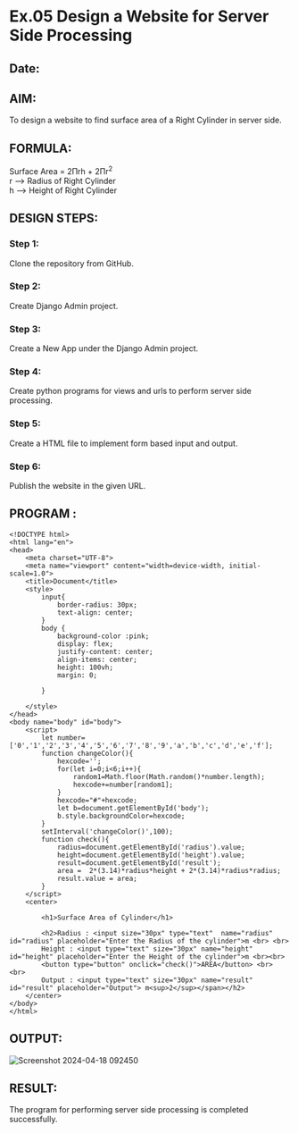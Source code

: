 # Ex.05 Design a Website for Server Side Processing
## Date:

## AIM:
To design a website to find surface area of a Right Cylinder in server side.

## FORMULA:
Surface Area = 2Πrh + 2Πr<sup>2</sup>
<br>r --> Radius of Right Cylinder
<br>h --> Height of Right Cylinder

## DESIGN STEPS:

### Step 1:
Clone the repository from GitHub.

### Step 2:
Create Django Admin project.

### Step 3:
Create a New App under the Django Admin project.

### Step 4:
Create python programs for views and urls to perform server side processing.

### Step 5:
Create a HTML file to implement form based input and output.

### Step 6:
Publish the website in the given URL.

## PROGRAM :
```
<!DOCTYPE html>
<html lang="en">
<head>
    <meta charset="UTF-8">
    <meta name="viewport" content="width=device-width, initial-scale=1.0">
    <title>Document</title>
    <style>
        input{
            border-radius: 30px;
            text-align: center;
        }
        body {
            background-color :pink;
            display: flex;
            justify-content: center;
            align-items: center;
            height: 100vh;
            margin: 0;

        }
        
    </style>
</head>
<body name="body" id="body">
    <script>
        let number=['0','1','2','3','4','5','6','7','8','9','a','b','c','d','e','f'];
        function changeColor(){
            hexcode='';
            for(let i=0;i<6;i++){
                random1=Math.floor(Math.random()*number.length);
                hexcode+=number[random1];
            }
            hexcode="#"+hexcode;
            let b=document.getElementById('body');
            b.style.backgroundColor=hexcode;
        }
        setInterval('changeColor()',100);
        function check(){
            radius=document.getElementById('radius').value;
            height=document.getElementById('height').value;
            result=document.getElementById('result');
            area =  2*(3.14)*radius*height + 2*(3.14)*radius*radius;
            result.value = area;
        }
    </script>
    <center>

        <h1>Surface Area of Cylinder</h1>

        <h2>Radius : <input size="30px" type="text"  name="radius" id="radius" placeholder="Enter the Radius of the cylinder">m <br> <br>
        Height : <input type="text" size="30px" name="height" id="height" placeholder="Enter the Height of the cylinder">m <br><br>
        <button type="button" onclick="check()">AREA</button> <br> <br>
        Output : <input type="text" size="30px" name="result" id="result" placeholder="Output"> m<sup>2</sup></span></h2>
    </center>
</body>
</html>
```

## OUTPUT:
![Screenshot 2024-04-18 092450](https://github.com/Sanjaikee/MathServer/assets/150231888/02475de7-ab50-4c9d-b877-fe9a5adf88ca)




## RESULT:
The program for performing server side processing is completed successfully.
